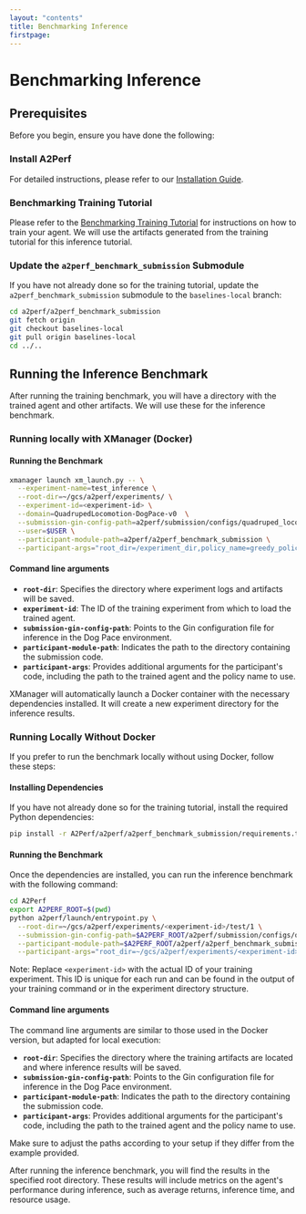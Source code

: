 ```yaml
---
layout: "contents"
title: Benchmarking Inference
firstpage:
---
```


# Benchmarking Inference

## Prerequisites

Before you begin, ensure you have done the following:

### Install A2Perf

For detailed instructions, please refer to
our [Installation Guide](../basic_usage.md#Installation).

### Benchmarking Training Tutorial

Please refer to the [Benchmarking Training Tutorial](training.md) for
instructions on how to train your agent. We will use the artifacts generated
from the training tutorial for this inference tutorial.

### Update the `a2perf_benchmark_submission` Submodule

If you have not already done so for the training tutorial, update
the `a2perf_benchmark_submission` submodule to the `baselines-local` branch:

```bash
cd a2perf/a2perf_benchmark_submission
git fetch origin
git checkout baselines-local
git pull origin baselines-local
cd ../..
```

## Running the Inference Benchmark

After running the training benchmark, you will have a directory with the trained
agent and other artifacts. We will use these for the inference benchmark.

### Running locally with XManager (Docker)

#### Running the Benchmark

```bash
xmanager launch xm_launch.py -- \
  --experiment-name=test_inference \
  --root-dir=~/gcs/a2perf/experiments/ \
  --experiment-id=<experiment-id> \
  --domain=QuadrupedLocomotion-DogPace-v0  \
  --submission-gin-config-path=a2perf/submission/configs/quadruped_locomotion/dog_pace/inference.gin \
  --user=$USER \
  --participant-module-path=a2perf/a2perf_benchmark_submission \
  --participant-args="root_dir=/experiment_dir,policy_name=greedy_policy"
```

#### Command line arguments

- **`root-dir`**: Specifies the directory where experiment logs and artifacts
  will be saved.
- **`experiment-id`**: The ID of the training experiment from which to load the
  trained agent.
- **`submission-gin-config-path`**: Points to the Gin configuration file for
  inference in the Dog Pace environment.
- **`participant-module-path`**: Indicates the path to the directory containing
  the submission code.
- **`participant-args`**: Provides additional arguments for the participant's
  code, including the path to the trained agent and the policy name to use.

XManager will automatically launch a Docker container with the necessary
dependencies installed. It will create a new experiment directory for the
inference results.

### Running Locally Without Docker

If you prefer to run the benchmark locally without using Docker, follow these
steps:

#### Installing Dependencies

If you have not already done so for the training tutorial, install the required
Python dependencies:

```bash
pip install -r A2Perf/a2perf/a2perf_benchmark_submission/requirements.txt
```

#### Running the Benchmark

Once the dependencies are installed, you can run the inference benchmark with
the following command:

```bash
cd A2Perf
export A2PERF_ROOT=$(pwd)
python a2perf/launch/entrypoint.py \
  --root-dir=~/gcs/a2perf/experiments/<experiment-id>/test/1 \
  --submission-gin-config-path=$A2PERF_ROOT/a2perf/submission/configs/quadruped_locomotion/dog_pace/inference.gin \
  --participant-module-path=$A2PERF_ROOT/a2perf/a2perf_benchmark_submission \
  --participant-args="root_dir=~/gcs/a2perf/experiments/<experiment-id>/test/1,policy_name=greedy_policy"
```

Note: Replace `<experiment-id>` with the actual ID of your training experiment.
This ID is unique for each run and can be found in the output of your training
command or in the experiment directory structure.

#### Command line arguments

The command line arguments are similar to those used in the Docker version, but
adapted for local execution:

- **`root-dir`**: Specifies the directory where the training artifacts are
  located and where inference results will be saved.
- **`submission-gin-config-path`**: Points to the Gin configuration file for
  inference in the Dog Pace environment.
- **`participant-module-path`**: Indicates the path to the directory containing
  the submission code.
- **`participant-args`**: Provides additional arguments for the participant's
  code, including the path to the trained agent and the policy name to use.

Make sure to adjust the paths according to your setup if they differ from the
example provided.

After running the inference benchmark, you will find the results in the
specified
root directory. These results will include metrics on the agent's performance
during inference, such as average returns, inference time, and resource usage.
